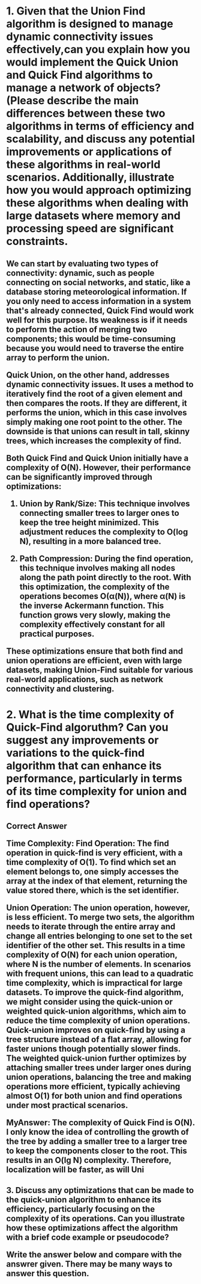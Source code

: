 <h1>1. Given that the Union Find algorithm is designed to manage dynamic
connectivity issues effectively,can you explain how you would
implement the Quick Union and Quick Find algorithms to manage a
network of objects?
(Please describe the main differences between
these two algorithms in terms of efficiency and scalability,
and discuss any potential improvements or applications of these
algorithms in real-world scenarios. Additionally, illustrate how you
would approach optimizing these algorithms when dealing with large
datasets where memory and processing speed are significant constraints.</h1>

<h2>We can start by evaluating two types of connectivity: dynamic, such as people connecting on social networks, and static, 
like a database storing meteorological information. If you only need to access information in a system that's already 
connected, Quick Find would work well for this purpose. Its weakness is if it needs to perform the action of merging two 
components; this would be time-consuming because you would need to traverse the entire array to perform the union.

Quick Union, on the other hand, addresses dynamic connectivity issues. It uses a method to iteratively find the root of 
a given element and then compares the roots. If they are different, it performs the union, which in this case involves
simply making one root point to the other. The downside is that unions can result in tall, skinny trees, which increases
the complexity of find.

Both Quick Find and Quick Union initially have a complexity of O(N). However, their performance can be significantly 
improved through optimizations:

1. Union by Rank/Size: This technique involves connecting smaller trees to larger ones to keep the tree height 
minimized. This adjustment reduces the complexity to O(log N), resulting in a more balanced tree.

2. Path Compression: During the find operation, this technique involves making all nodes along the path point 
directly to the root. With this optimization, the complexity of the operations becomes O(α(N)), where α(N) is the 
inverse Ackermann function. This function grows very slowly, making the complexity effectively constant for all 
practical purposes.

These optimizations ensure that both find and union operations are efficient, even with large datasets, making 
Union-Find suitable for various real-world applications, such as network connectivity and clustering.
</h2>

<h1>2. What is the time complexity of Quick-Find algoruthm? 
Can you suggest any improvements or variations to the quick-find algorithm that can enhance its 
performance, particularly in terms of its time complexity for union and find operations?</h1>

<h2>Correct Answer

Time Complexity:
Find Operation: The find operation in quick-find is very efficient, with a time complexity of O(1). To find which set 
an element belongs to, one simply accesses the array at the index of that element, returning the value stored there, 
which is the set identifier.

Union Operation: The union operation, however, is less efficient. To merge two sets, the algorithm needs to iterate 
through the entire array and change all entries belonging to one set to the set identifier of the other set. This 
results in a time complexity of O(N) for each union operation, where N is the number of elements. In scenarios with 
frequent unions, this can lead to a quadratic time complexity, which is impractical for large datasets.
To improve the quick-find algorithm, we might consider using the quick-union or weighted quick-union algorithms, which 
aim to reduce the time complexity of union operations. Quick-union improves on quick-find by using a tree structure 
instead of a flat array, allowing for faster unions though potentially slower finds. The weighted quick-union further 
optimizes by attaching smaller trees under larger ones during union operations, balancing the tree and making 
operations more efficient, typically achieving almost O(1) for both union and find operations under most 
practical scenarios.

MyAnswer:
The complexity of Quick Find is O(N). I only know the idea of controlling the growth of the tree by adding a smaller 
tree to a larger tree to keep the components closer to the root. This results in an O(lg N) complexity. Therefore, 
localization will be faster, as will Uni
</h2>

<h2>
3. Discuss any optimizations that can be made to the quick-union algorithm to enhance its efficiency, 
particularly focusing on the complexity of its operations. Can you illustrate how these optimizations 
affect the algorithm with a brief code example or pseudocode?

Write the answer below and compare with the answrer given. There may be many ways to answer this question.



</h2>

